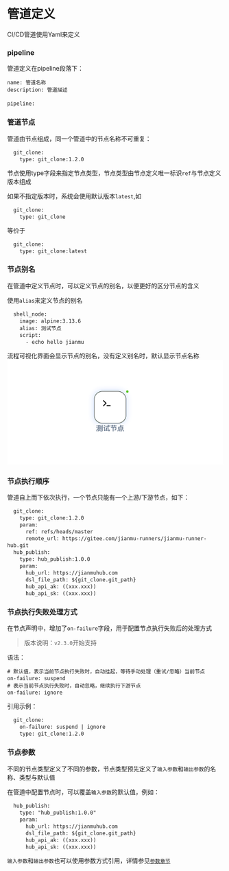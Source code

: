 # 管道定义

CI/CD管道使用Yaml来定义

### pipeline

管道定义在pipeline段落下：

```
name: 管道名称
description: 管道描述

pipeline:

```

### 管道节点

管道由节点组成，同一个管道中的节点名称不可重复：

```
  git_clone:
    type: git_clone:1.2.0
```

节点使用type字段来指定节点类型，节点类型由节点定义唯一标识`ref`与节点定义版本组成

如果不指定版本时，系统会使用默认版本`latest`,如

```
  git_clone:
    type: git_clone
```

等价于

```
  git_clone:
    type: git_clone:latest
```

### 节点别名
在管道中定义节点时，可以定义节点的别名，以便更好的区分节点的含义

使用`alias`来定义节点的别名
```
  shell_node:
    image: alpine:3.13.6
    alias: 测试节点 
    script: 
      - echo hello jianmu
```
流程可视化界面会显示节点的别名，没有定义别名时，默认显示节点名称
![](./images/pipeline_node_alias.png)

### 节点执行顺序

管道自上而下依次执行，一个节点只能有一个上游/下游节点，如下：

```
  git_clone:
    type: git_clone:1.2.0
    param:
      ref: refs/heads/master
      remote_url: https://gitee.com/jianmu-runners/jianmu-runner-hub.git
  hub_publish:
    type: hub_publish:1.0.0
    param:
      hub_url: https://jianmuhub.com
      dsl_file_path: ${git_clone.git_path}
      hub_api_ak: ((xxx.xxx))
      hub_api_sk: ((xxx.xxx))
```

### 节点执行失败处理方式
在节点声明中，增加了`on-failure`字段，用于配置节点执行失败后的处理方式
> 版本说明：`v2.3.0`开始支持

语法：
```
# 默认值，表示当前节点执行失败时，自动挂起，等待手动处理（重试/忽略）当前节点
on-failure: suspend
# 表示当前节点执行失败时，自动忽略，继续执行下游节点
on-failure: ignore 
```

引用示例：
```
  git_clone:
    on-failure: suspend | ignore
    type: git_clone:1.2.0
```

### 节点参数

不同的节点类型定义了不同的参数，节点类型预先定义了`输入参数`和`输出参数`的名称、类型与默认值

在管道中配置节点时，可以覆盖`输入参数`的默认值，例如：

```
  hub_publish:
    type: "hub_publish:1.0.0"
    param:
      hub_url: https://jianmuhub.com
      dsl_file_path: ${git_clone.git_path}
      hub_api_ak: ((xxx.xxx))
      hub_api_sk: ((xxx.xxx))
```

`输入参数`和`输出参数`也可以使用参数方式引用，详情参见[`参数章节`](vars.md)